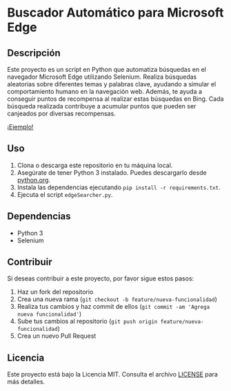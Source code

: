 # Buscador Automático para Microsoft Edge

## Descripción
Este proyecto es un script en Python que automatiza búsquedas en el navegador Microsoft Edge utilizando Selenium. Realiza búsquedas aleatorias sobre diferentes temas y palabras clave, ayudando a simular el comportamiento humano en la navegación web. Además, te ayuda a conseguir puntos de recompensa al realizar estas búsquedas en Bing. Cada búsqueda realizada contribuye a acumular puntos que pueden ser canjeados por diversas recompensas.

[¡Ejemplo!](/img/Example.png)

## Uso

1. Clona o descarga este repositorio en tu máquina local.
2. Asegúrate de tener Python 3 instalado. Puedes descargarlo desde [python.org](https://www.python.org/downloads/).
3. Instala las dependencias ejecutando `pip install -r requirements.txt`.
4. Ejecuta el script `edgeSearcher.py`.

## Dependencias
- Python 3
- Selenium

## Contribuir
Si deseas contribuir a este proyecto, por favor sigue estos pasos:

1. Haz un fork del repositorio
2. Crea una nueva rama (`git checkout -b feature/nueva-funcionalidad`)
3. Realiza tus cambios y haz commit de ellos (`git commit -am 'Agrega nueva funcionalidad'`)
4. Sube tus cambios al repositorio (`git push origin feature/nueva-funcionalidad`)
5. Crea un nuevo Pull Request

## Licencia
Este proyecto está bajo la Licencia MIT. Consulta el archivo [LICENSE](LICENSE) para más detalles.

